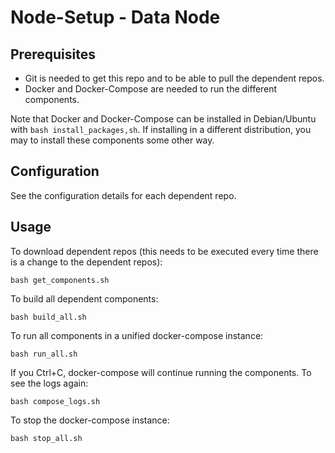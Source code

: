 # Node-Setup - Data Node

## Prerequisites
- Git is needed to get this repo and to be able to pull the dependent repos.
- Docker and Docker-Compose are needed to run the different components.

Note that Docker and Docker-Compose can be installed in Debian/Ubuntu with `bash install_packages,sh`. If installing in a different distribution, you may to install these components some other way.

## Configuration
See the configuration details for each dependent repo.

## Usage
To download dependent repos (this needs to be executed every time there is a change to the dependent repos):

`bash get_components.sh`

To build all dependent components:

`bash build_all.sh`

To run all components in a unified docker-compose instance:

`bash run_all.sh`

If you Ctrl+C, docker-compose will continue running the components. To see the logs again:

`bash compose_logs.sh`

To stop the docker-compose instance:

`bash stop_all.sh`

